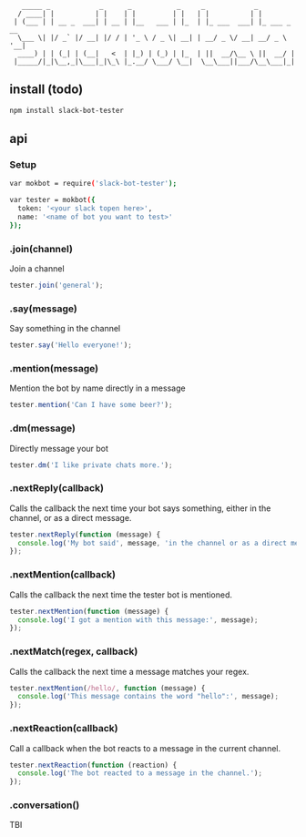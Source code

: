 ```
   _____ _            _      _           _     _            _            
  / ____| |          | |    | |         | |   | |          | |           
 | (___ | | __ _  ___| | __ | |__   ___ | |_  | |_ ___  ___| |_ ___ _ __ 
  \___ \| |/ _` |/ __| |/ / | '_ \ / _ \| __| | __/ _ \/ __| __/ _ \ '__|
  ____) | | (_| | (__|   <  | |_) | (_) | |_  | ||  __/\__ \ ||  __/ |   
 |_____/|_|\__,_|\___|_|\_\ |_.__/ \___/ \__|  \__\___||___/\__\___|_|   
```

## install (todo)

```sh
npm install slack-bot-tester
```

## api

### Setup

```sh
var mokbot = require('slack-bot-tester');

var tester = mokbot({
  token: '<your slack topen here>',
  name: '<name of bot you want to test>'
});
```

### .join(channel)

Join a channel

```js
tester.join('general');
```

### .say(message)

Say something in the channel

```js
tester.say('Hello everyone!');
```

### .mention(message)

Mention the bot by name directly in a message

```js
tester.mention('Can I have some beer?');
```

### .dm(message)

Directly message your bot

```js
tester.dm('I like private chats more.');
```

### .nextReply(callback)

Calls the callback the next time your bot says something, either in the channel, or as a direct message.

```js
tester.nextReply(function (message) {
  console.log('My bot said', message, 'in the channel or as a direct message');
});
```

### .nextMention(callback)

Calls the callback the next time the tester bot is mentioned.

```js
tester.nextMention(function (message) {
  console.log('I got a mention with this message:', message);
});
```

### .nextMatch(regex, callback)

Calls the callback the next time a message matches your regex.

```js
tester.nextMention(/hello/, function (message) {
  console.log('This message contains the word "hello":', message);
});
```

### .nextReaction(callback)

Call a callback when the bot reacts to a message in the current channel.

```js
tester.nextReaction(function (reaction) {
  console.log('The bot reacted to a message in the channel.');
});
```

### .conversation()

TBI


